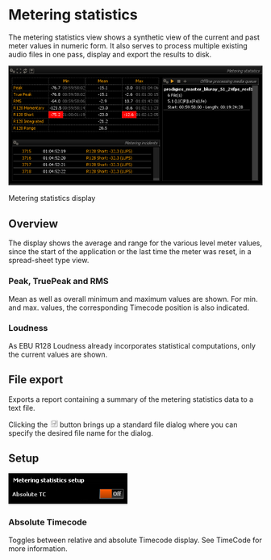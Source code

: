 # Metering statistics
The metering statistics view shows a synthetic view of the current and past meter values in numeric form.
It also serves to process multiple existing audio files in one pass, display and export the results to disk.

![](../include/MeteringStats2.png)

<link type="document" target="Metering">Metering</link>
statistics display

## Overview
The display shows the average and range for the various level meter values, since the start of
the application or the last time the meter was reset, in a spread-sheet type view.


### Peak, TruePeak and RMS
Mean as well as overall minimum and maximum values are
shown. For min. and max. values, the corresponding Timecode position is also indicated.


### Loudness
As EBU R128 <link type="document" target="Loudness">Loudness</link> already
incorporates statistical computations, only the current values are shown.

## File export
Exports a report containing a summary of the metering statistics data to a text file.

Clicking the ![](../include/Export.png) button
brings up a standard file dialog where you can specify the desired file name for the dialog.

## Setup
![](../include/MeteringStatSetup.png)

### Absolute Timecode

Toggles between relative and absolute Timecode display. See <link type="document" target="TimeCode">
TimeCode </link> for more information.




